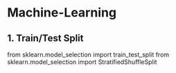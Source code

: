 # Machine-Learning

## 1. Train/Test Split
from sklearn.model_selection import train_test_split
from sklearn.model_selection import StratifiedShuffleSplit
